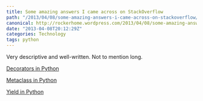 ```yaml
---
title: Some amazing answers I came across on StackOverflow
path: "/2013/04/08/some-amazing-answers-i-came-across-on-stackoverflow/"
canonical: http://rockerhome.wordpress.com/2013/04/08/some-amazing-answers-i-came-across-on-stackoverflow/
date: "2013-04-08T20:12:29Z"
categories: Technology
tags: python
---
```

Very descriptive and well-written. Not to mention long.

[Decorators in Python](http://stackoverflow.com/questions/739654/understanding-python-decorators#1594484)

[Metaclass in Python](http://stackoverflow.com/questions/100003/what-is-a-metaclass-in-python/6581949#6581949)

[Yield in Python](http://stackoverflow.com/questions/231767/the-python-yield-keyword-explained/231855#231855)
